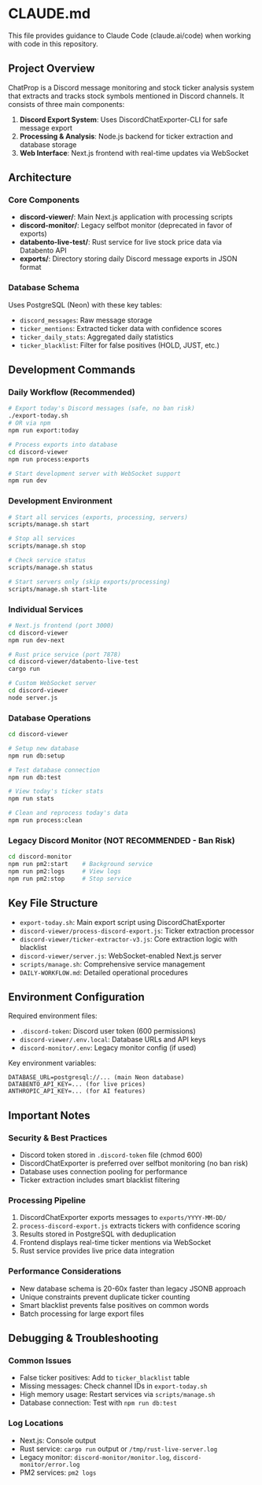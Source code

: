 # CLAUDE.md

This file provides guidance to Claude Code (claude.ai/code) when working with code in this repository.

## Project Overview

ChatProp is a Discord message monitoring and stock ticker analysis system that extracts and tracks stock symbols mentioned in Discord channels. It consists of three main components:

1. **Discord Export System**: Uses DiscordChatExporter-CLI for safe message export
2. **Processing & Analysis**: Node.js backend for ticker extraction and database storage  
3. **Web Interface**: Next.js frontend with real-time updates via WebSocket

## Architecture

### Core Components

- **discord-viewer/**: Main Next.js application with processing scripts
- **discord-monitor/**: Legacy selfbot monitor (deprecated in favor of exports)
- **databento-live-test/**: Rust service for live stock price data via Databento API
- **exports/**: Directory storing daily Discord message exports in JSON format

### Database Schema

Uses PostgreSQL (Neon) with these key tables:
- `discord_messages`: Raw message storage
- `ticker_mentions`: Extracted ticker data with confidence scores
- `ticker_daily_stats`: Aggregated daily statistics  
- `ticker_blacklist`: Filter for false positives (HOLD, JUST, etc.)

## Development Commands

### Daily Workflow (Recommended)
```bash
# Export today's Discord messages (safe, no ban risk)
./export-today.sh
# OR via npm
npm run export:today

# Process exports into database
cd discord-viewer
npm run process:exports

# Start development server with WebSocket support
npm run dev
```

### Development Environment
```bash
# Start all services (exports, processing, servers)
scripts/manage.sh start

# Stop all services
scripts/manage.sh stop

# Check service status
scripts/manage.sh status

# Start servers only (skip exports/processing)
scripts/manage.sh start-lite
```

### Individual Services
```bash
# Next.js frontend (port 3000)
cd discord-viewer
npm run dev-next

# Rust price service (port 7878) 
cd discord-viewer/databento-live-test
cargo run

# Custom WebSocket server
cd discord-viewer
node server.js
```

### Database Operations
```bash
cd discord-viewer

# Setup new database
npm run db:setup

# Test database connection
npm run db:test

# View today's ticker stats
npm run stats

# Clean and reprocess today's data
npm run process:clean
```

### Legacy Discord Monitor (NOT RECOMMENDED - Ban Risk)
```bash
cd discord-monitor
npm run pm2:start    # Background service
npm run pm2:logs     # View logs
npm run pm2:stop     # Stop service
```

## Key File Structure

- `export-today.sh`: Main export script using DiscordChatExporter
- `discord-viewer/process-discord-export.js`: Ticker extraction processor
- `discord-viewer/ticker-extractor-v3.js`: Core extraction logic with blacklist
- `discord-viewer/server.js`: WebSocket-enabled Next.js server
- `scripts/manage.sh`: Comprehensive service management
- `DAILY-WORKFLOW.md`: Detailed operational procedures

## Environment Configuration

Required environment files:
- `.discord-token`: Discord user token (600 permissions)
- `discord-viewer/.env.local`: Database URLs and API keys
- `discord-monitor/.env`: Legacy monitor config (if used)

Key environment variables:
```env
DATABASE_URL=postgresql://... (main Neon database)
DATABENTO_API_KEY=... (for live prices)
ANTHROPIC_API_KEY=... (for AI features)
```

## Important Notes

### Security & Best Practices
- Discord token stored in `.discord-token` file (chmod 600)
- DiscordChatExporter is preferred over selfbot monitoring (no ban risk)
- Database uses connection pooling for performance
- Ticker extraction includes smart blacklist filtering

### Processing Pipeline
1. DiscordChatExporter exports messages to `exports/YYYY-MM-DD/`
2. `process-discord-export.js` extracts tickers with confidence scoring
3. Results stored in PostgreSQL with deduplication
4. Frontend displays real-time ticker mentions via WebSocket
5. Rust service provides live price data integration

### Performance Considerations
- New database schema is 20-60x faster than legacy JSONB approach
- Unique constraints prevent duplicate ticker counting
- Smart blacklist prevents false positives on common words
- Batch processing for large export files

## Debugging & Troubleshooting

### Common Issues
- False ticker positives: Add to `ticker_blacklist` table
- Missing messages: Check channel IDs in `export-today.sh`
- High memory usage: Restart services via `scripts/manage.sh`
- Database connection: Test with `npm run db:test`

### Log Locations
- Next.js: Console output
- Rust service: `cargo run` output or `/tmp/rust-live-server.log`
- Legacy monitor: `discord-monitor/monitor.log`, `discord-monitor/error.log`
- PM2 services: `pm2 logs`